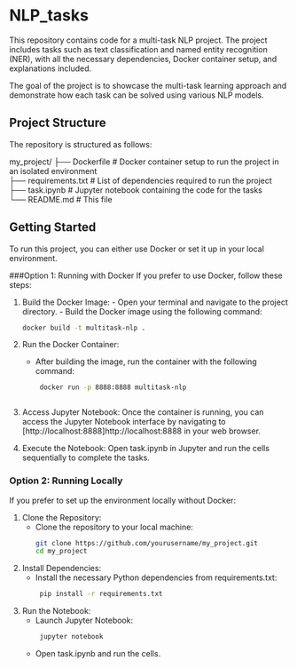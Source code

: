 # NLP_tasks

This repository contains code for a multi-task NLP project. The project includes tasks such as text classification and named entity recognition (NER), with all the necessary dependencies, Docker container setup, and explanations included. 

The goal of the project is to showcase the multi-task learning approach and demonstrate how each task can be solved using various NLP models.

## Project Structure

The repository is structured as follows:

my_project/
├── Dockerfile         # Docker container setup to run the project in an isolated environment  
├── requirements.txt   # List of dependencies required to run the project  
├── task.ipynb         # Jupyter notebook containing the code for the tasks  
└── README.md          # This file  

## Getting Started

To run this project, you can either use Docker or set it up in your local environment.

###Option 1: Running with Docker
  If you prefer to use Docker, follow these steps:
  
  1. Build the Docker Image:
    - Open your terminal and navigate to the project directory.
    - Build the Docker image using the following command:
  
      ```bash
      docker build -t multitask-nlp .
      ```
  2. Run the Docker Container:
     - After building the image, run the container with the following command:
  
       ```bash
        docker run -p 8888:8888 multitask-nlp
      ```
  3. Access Jupyter Notebook:
     Once the container is running, you can access the Jupyter Notebook interface by navigating to [http://localhost:8888]http://localhost:8888 in your web browser.
  
  4. Execute the Notebook:
     Open task.ipynb in Jupyter and run the cells sequentially to complete the tasks.

### Option 2: Running Locally
  If you prefer to set up the environment locally without Docker:
  
  1. Clone the Repository:
     - Clone the repository to your local machine:
       ```bash
       git clone https://github.com/yourusername/my_project.git
       cd my_project
       ```
  2. Install Dependencies:
     - Install the necessary Python dependencies from requirements.txt:
       ```bash
        pip install -r requirements.txt
       ```
  3. Run the Notebook:
     - Launch Jupyter Notebook:
       ```bash
        jupyter notebook
       ```
     - Open task.ipynb and run the cells.

